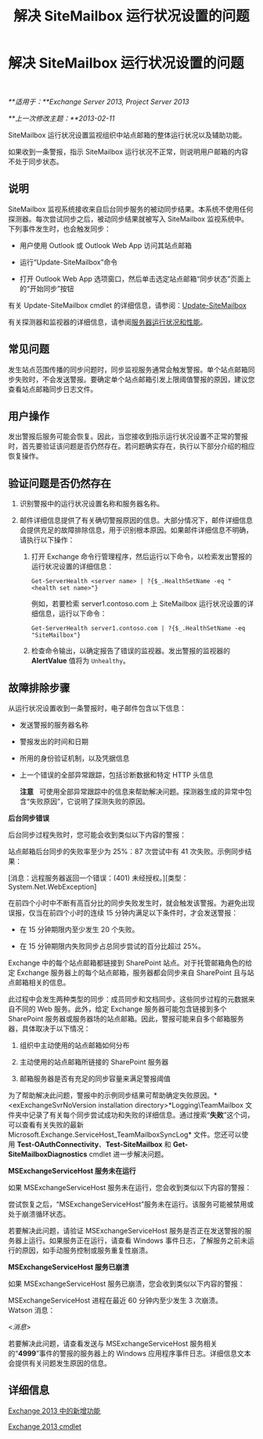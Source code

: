﻿---
title: 解决 SiteMailbox 运行状况设置的问题
TOCTitle: 解决 SiteMailbox 运行状况设置的问题
ms:assetid: ac00985c-c9a5-44bf-b152-4b99d8ae24ed
ms:mtpsurl: https://technet.microsoft.com/zh-cn/library/ms.exch.scom.sitemailbox(v=EXCHG.150)
ms:contentKeyID: 53275707
ms.date: 10/08/2015
mtps_version: v=EXCHG.150
ms.translationtype: HT
---

# 解决 SiteMailbox 运行状况设置的问题

 

_**适用于：**Exchange Server 2013, Project Server 2013_

_**上一次修改主题：**2013-02-11_

SiteMailbox 运行状况设置监视组织中站点邮箱的整体运行状况以及辅助功能。

如果收到一条警报，指示 SiteMailbox 运行状况不正常，则说明用户邮箱的内容不处于同步状态。

## 说明

SiteMailbox 监视系统接收来自后台同步服务的被动同步结果。本系统不使用任何探测器。每次尝试同步之后，被动同步结果就被写入 SiteMailbox 监视系统中。下列事件发生时，也会触发同步：

  - 用户使用 Outlook 或 Outlook Web App 访问其站点邮箱

  - 运行“Update-SiteMailbox”命令

  - 打开 Outlook Web App 选项窗口，然后单击选定站点邮箱“同步状态”页面上的“开始同步”按钮

有关 Update-SiteMailbox cmdlet 的详细信息，请参阅：[Update-SiteMailbox](https://technet.microsoft.com/zh-cn/library/jj218690\(v=exchg.150\))

有关探测器和监视器的详细信息，请参阅[服务器运行状况和性能](https://technet.microsoft.com/zh-cn/library/jj150551\(v=exchg.150\))。

## 常见问题

发生站点范围传播的同步问题时，同步监视服务通常会触发警报。单个站点邮箱同步失败时，不会发送警报。要确定单个站点邮箱引发上限阈值警报的原因，建议您查看站点邮箱同步日志文件。

## 用户操作

发出警报后服务可能会恢复。因此，当您接收到指示运行状况设置不正常的警报时，首先要验证该问题是否仍然存在。若问题确实存在，执行以下部分介绍的相应恢复操作。

## 验证问题是否仍然存在

1.  识别警报中的运行状况设置名称和服务器名称。

2.  邮件详细信息提供了有关确切警报原因的信息。大部分情况下，邮件详细信息会提供充足的故障排除信息，用于识别根本原因。如果邮件详细信息不明确，请执行以下操作：
    
    1.  打开 Exchange 命令行管理程序，然后运行以下命令，以检索发出警报的运行状况设置的详细信息：
        
            Get-ServerHealth <server name> | ?{$_.HealthSetName -eq "<health set name>"}
        
        例如，若要检索 server1.contoso.com 上 SiteMailbox 运行状况设置的详细信息，运行以下命令：
        
            Get-ServerHealth server1.contoso.com | ?{$_.HealthSetName -eq "SiteMailbox"}
    
    2.  检查命令输出，以确定报告了错误的监视器。发出警报的监视器的 **AlertValue** 值将为 `Unhealthy`。

## 故障排除步骤

从运行状况设置收到一条警报时，电子邮件包含以下信息：

  - 发送警报的服务器名称

  - 警报发出的时间和日期

  - 所用的身份验证机制，以及凭据信息

  - 上一个错误的全部异常跟踪，包括诊断数据和特定 HTTP 头信息  
    
    **注意**   可使用全部异常跟踪中的信息来帮助解决问题。探测器生成的异常中包含“失败原因”，它说明了探测失败的原因。

**后台同步错误**

后台同步过程失败时，您可能会收到类似以下内容的警报：

站点邮箱后台同步的失败率至少为 25%：87 次尝试中有 41 次失败。示例同步结果：

\[消息：远程服务器返回一个错误：(401) 未经授权。\]\[类型：System.Net.WebException\]

在前四个小时中不断有高百分比的同步失败发生时，就会触发该警报。为避免出现误报，仅当在前四个小时的连续 15 分钟内满足以下条件时，才会发送警报：

  - 在 15 分钟期限内至少发生 20 个失败。

  - 在 15 分钟期限内失败同步占总同步尝试的百分比超过 25%。

Exchange 中的每个站点邮箱都链接到 SharePoint 站点。对于托管邮箱角色的给定 Exchange 服务器上的每个站点邮箱，服务器都会同步来自 SharePoint 且与站点邮箱相关的信息。

此过程中会发生两种类型的同步：成员同步和文档同步。这些同步过程的元数据来自不同的 Web 服务。此外，给定 Exchange 服务器可能包含链接到多个 SharePoint 服务器或服务器场的站点邮箱。因此，警报可能来自多个邮箱服务器，具体取决于以下情况：

1.  组织中主动使用的站点邮箱如何分布

2.  主动使用的站点邮箱所链接的 SharePoint 服务器

3.  邮箱服务器是否有充足的同步容量来满足警报阈值

为了帮助解决此问题，警报中的示例同步结果可帮助确定失败原因。*\<exExchangeSvrNoVersion installation directory\>*Logging\\TeamMailbox 文件夹中记录了有关每个同步尝试成功和失败的详细信息。通过搜索“**失败**”这个词，可以查看有关失败的最新 Microsoft.Exchange.ServiceHost\_TeamMailboxSyncLog\* 文件。您还可以使用 **Test-OAuthConnectivity**、**Test-SiteMailbox** 和 **Get-SiteMailboxDiagnostics** cmdlet 进一步解决问题。

**MSExchangeServiceHost 服务未在运行**

如果 MSExchangeServiceHost 服务未在运行，您会收到类似以下内容的警报：

尝试恢复之后，“MSExchangeServiceHost”服务未在运行。该服务可能被禁用或处于崩溃循环状态。

若要解决此问题，请验证 MSExchangeServiceHost 服务是否正在发送警报的服务器上运行。如果服务正在运行，请查看 Windows 事件日志，了解服务之前未运行的原因，如手动服务控制或服务重复性崩溃。

**MSExchangeServiceHost 服务已崩溃**

如果 MSExchangeServiceHost 服务已崩溃，您会收到类似以下内容的警报：

MSExchangeServiceHost 进程在最近 60 分钟内至少发生 3 次崩溃。  
Watson 消息：

\<*消息*\>

若要解决此问题，请查看发送与 MSExchangeServiceHost 服务相关的“**4999**”事件的警报的服务器上的 Windows 应用程序事件日志。详细信息文本会提供有关问题发生原因的信息。

## 详细信息

[Exchange 2013 中的新增功能](https://technet.microsoft.com/zh-cn/library/jj150540\(v=exchg.150\))

[Exchange 2013 cmdlet](https://technet.microsoft.com/zh-cn/library/bb124413\(v=exchg.150\))

